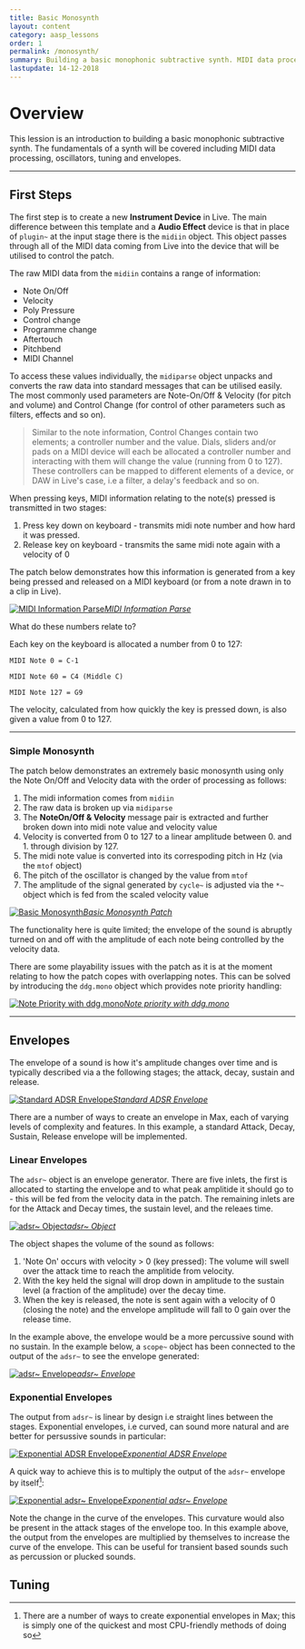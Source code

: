 ```yaml
---
title: Basic Monosynth
layout: content
category: aasp_lessons
order: 1
permalink: /monosynth/
summary: Building a basic monophonic subtractive synth. MIDI data processing, oscillators, envelopes and tuning.
lastupdate: 14-12-2018
---
```


# Overview

This lession is an introduction to building a basic monophonic subtractive synth. The fundamentals of a synth will be covered including MIDI data processing, oscillators, tuning and envelopes.

---


## First Steps

The first step is to create a new **Instrument Device** in Live. The main difference between this template and a **Audio Effect** device is that in place of `plugin~` at the input stage there is the `midiin` object. This object passes through all of the MIDI data coming from Live into the device that will be utilised to control the patch.

The raw MIDI data from the `midiin` contains a range of information:

* Note On/Off
* Velocity
* Poly Pressure
* Control change
* Programme change
* Aftertouch
* Pitchbend
* MIDI Channel

To access these values individually, the `midiparse` object unpacks and converts the raw data into standard messages that can be utilised easily. The most commonly used parameters are Note-On/Off & Velocity (for pitch and volume) and Control Change (for control of other parameters such as filters, effects and so on).

>Similar to the note information, Control Changes contain two elements; a controller number and the value. Dials, sliders and/or pads on a MIDI device will each be allocated a controller number and interacting with them will change the value (running from 0 to 127). These controllers can be mapped to different elements of a device, or DAW in Live's case, i.e a filter, a delay's feedback and so on.

When pressing keys, MIDI information relating to the note(s) pressed is transmitted in two stages:

1. Press key down on keyboard - transmits midi note number and how hard it was pressed.
2. Release key on keyboard - transmits the same midi note again with a velocity of 0



The patch below demonstrates how this information is generated from a key being pressed and released on a MIDI keyboard (or from a note drawn in to a clip in Live).

[![MIDI Information Parse](/assets/img/aasp_monosynth_03.png)*MIDI Information Parse*](/assets/img/aasp_monosynth_03.png)

What do these numbers relate to?

Each key on the keyboard is allocated a number from 0 to 127:

```
MIDI Note 0 = C-1

MIDI Note 60 = C4 (Middle C)

MIDI Note 127 = G9
```

The velocity, calculated from how quickly the key is pressed down, is also given a value from 0 to 127.



---

### Simple Monosynth

The patch below demonstrates an extremely basic monosynth using only the Note On/Off and Velocity data with the order of processing as follows:

1. The midi information comes from `midiin`
2. The raw data is broken up via `midiparse`
3. The **NoteOn/Off & Velocity** message pair is extracted and further broken down into midi note value and velocity value
4. Velocity is converted from 0 to 127 to a linear amplitude between 0. and 1. through division by 127.
5. The midi note value is converted into its correspoding pitch in Hz (via the `mtof` object)
6. The pitch of the oscillator is changed by the value from `mtof`
7. The amplitude of the signal generated by `cycle~` is adjusted via the `*~` object which is fed from the scaled velocity value



[![Basic Monosynth](/assets/img/aasp_monosynth_04.png)*Basic Monosynth Patch*](/assets/img/aasp_monosynth_04.png)



The functionality here is quite limited; the envelope of the sound is abruptly turned on and off with the amplitude of each note being controlled by the velocity data.

There are some playability issues with the patch as it is at the moment relating to how the patch copes with overlapping notes. This can be solved by introducing the `ddg.mono` object which provides note priority handling:

[![Note Priority with ddg.mono](/assets/img/aasp_monosynth_05.png)*Note priority with ddg.mono*](/assets/img/aasp_monosynth_05.png)



---

## Envelopes
The envelope of a sound is how it's amplitude changes over time and is typically described via a the following stages; the attack, decay, sustain and release.

[![Standard ADSR Envelope](/assets/img/aasp_monosynth_06_env.png)*Standard ADSR Envelope*](/assets/img/aasp_monosynth_06_env.png)

There are a number of ways to create an envelope in Max, each of varying levels of complexity and features. In this example, a standard Attack, Decay, Sustain, Release envelope will be implemented.

### Linear Envelopes
The `adsr~` object is an envelope generator. There are five inlets, the first is allocated to starting the envelope and to what peak amplitide it should go to - this will be fed from the velocity data in the patch. The remaining inlets are for the Attack and Decay times, the sustain level, and the releaes time.

[![adsr~ Object](/assets/img/aasp_monosynth_08_adsr01.png)*adsr~ Object*](/assets/img/aasp_monosynth_08_adsr01.png)

The object shapes the volume of the sound as follows:

1. 'Note On' occurs with velocity > 0 (key pressed): The volume will swell over the attack time to reach the amplitide from velocity.
2. With the key held the signal will drop down in amplitude to the sustain level (a fraction of the amplitude) over the decay time.
3. When the key is released, the note is sent again with a velocity of 0 (closing the note) and the envelope amplitude will fall to 0 gain over the release time.

In the example above, the envelope would be a more percussive sound with no sustain. In the example below, a `scope~` object has been connected to the output of the `adsr~` to see the envelope generated:

[![adsr~ Envelope](/assets/img/aasp_monosynth_09_env.png)*adsr~ Envelope*](/assets/img/aasp_monosynth_09_env.png)


### Exponential Envelopes
The output from `adsr~` is linear by design i.e straight lines between the stages. Exponential envelopes, i.e curved, can sound more natural and are better for persussive sounds in particular:

[![Exponential ADSR Envelope](/assets/img/aasp_monosynth_07_env.png)*Exponential ADSR Envelope*](/assets/img/aasp_monosynth_07_env.png)



A quick way to achieve this is to multiply the output of the `adsr~` envelope by itself[^exp]:

[![Exponential adsr~ Envelope](/assets/img/aasp_monosynth_11_env.png)*Exponential adsr~ Envelope*](/assets/img/aasp_monosynth_11_env.png)

Note the change in the curve of the envelopes. This curvature would also be present in the attack stages of the envelope too. In this example above, the output from the envelopes are multiplied by themselves to increase the curve of the envelope. This can be useful for transient based sounds such as percussion or plucked sounds.

## Tuning



[^exp]: There are a number of ways to create exponential envelopes in Max; this is simply one of the quickest and most CPU-friendly methods of doing so
